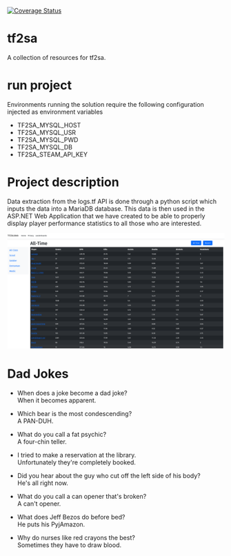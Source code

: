 [![Coverage Status](https://coveralls.io/repos/github/DeradoZA/tf2sa/badge.svg?branch=main)](https://coveralls.io/github/DeradoZA/tf2sa?branch=main)

# tf2sa

A collection of resources for tf2sa.

# run project

Environments running the solution require the following configuration injected as environment variables

- TF2SA_MYSQL_HOST
- TF2SA_MYSQL_USR
- TF2SA_MYSQL_PWD
- TF2SA_MYSQL_DB
- TF2SA_STEAM_API_KEY

# Project description

Data extraction from the logs.tf API is done through a python script which inputs the data into a MariaDB database. This data is then used in the ASP.NET Web Application that we have created to be able to properly display player performance statistics to all those who are interested.

![Leaderboards Showcase](Images/Leaderboards.png)

# Dad Jokes

- When does a joke become a dad joke?  
  When it becomes apparent.

- Which bear is the most condescending?  
  A PAN-DUH.

- What do you call a fat psychic?  
  A four-chin teller.

- I tried to make a reservation at the library.  
  Unfortunately they're completely booked.

- Did you hear about the guy who cut off the left side of his body?  
  He's all right now.

- What do you call a can opener that's broken?  
  A can't opener.

- What does Jeff Bezos do before bed?  
  He puts his PyjAmazon.

- Why do nurses like red crayons the best?  
  Sometimes they have to draw blood.
